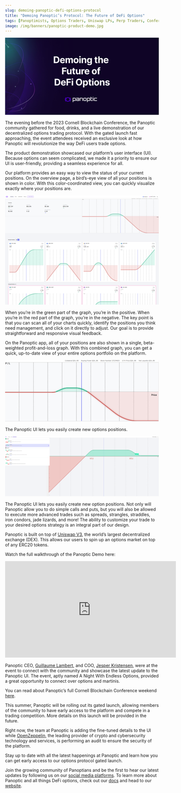 ```yaml
---
slug: demoing-panoptic-defi-options-protocol
title: "Demoing Panoptic’s Protocol: The Future of DeFi Options"
tags: [Panoptimists, Options Traders, Uniswap LPs, Perp Traders, Conference, UI/UX, Event]
image: /img/banners/panoptic-product-demo.jpg
---
```

![panoptic-product-demo](./panoptic-product-demo.jpg)

The evening before the 2023 Cornell Blockchain Conference, the Panoptic community gathered for food, drinks, and a live demonstration of our decentralized options trading protocol. With the gated launch fast approaching, the event attendees received an exclusive look at how Panoptic will revolutionize the way DeFi users trade options.

<!--truncate-->

The product demonstration showcased our platform’s user interface (UI). Because options can seem complicated, we made it a priority to ensure our UI is user-friendly, providing a seamless experience for all.

Our platform provides an easy way to view the status of your current positions. On the overview page, a bird’s-eye view of all your positions is shown in color. With this color-coordinated view, you can quickly visualize exactly where your positions are.

![1_panoptic-UI](./1_panoptic-UI.png)

When you’re in the green part of the graph, you’re in the positive. When you’re in the red part of the graph, you’re in the negative.
The key point is that you can scan all of your charts quickly, identify the positions you think need management, and click on it directly to adjust. Our goal is to provide straightforward and responsive visual feedback.

On the Panoptic app, all of your positions are also shown in a single, beta-weighted profit-and-loss graph. With this combined graph, you can get a quick, up-to-date view of your entire options portfolio on the platform.

![2_panoptic-UI_PNL](./2_panoptic-UI_PNL.png)

The Panoptic UI lets you easily create new options positions.

![3_panoptic UI_new-position](./3_panoptic-UI_new-position.png)

The Panoptic UI lets you easily create new option positions. Not only will Panoptic allow you to do simple calls and puts, but you will also be allowed to execute more advanced trades such as spreads, strangles, straddles, iron condors, jade lizards, and more! The ability to customize your trade to your desired options strategy is an integral part of our design.

Panoptic is built on top of [Uniswap V3](https://blog.uniswap.org/uniswap-v3), the world’s largest decentralized exchange (DEX). This allows our users to spin up an options market on top of any ERC20 tokens.

Watch the full walkthrough of the Panoptic Demo here:

<iframe width="560" height="315" src="https://www.youtube.com/embed/deqbeqjyKgg" title="YouTube video player" frameborder="0" allow="accelerometer; autoplay; clipboard-write; encrypted-media; gyroscope; picture-in-picture; web-share" allowfullscreen></iframe>

Panoptic CEO, [Guillaume Lambert](https://twitter.com/guil_lambert), and COO, [Jesper Kristensen](https://twitter.com/cryptojesperk), were at the event to connect with the community and showcase the latest update to the Panoptic UI. The event, aptly named A Night With Endless Options, provided a great opportunity to connect over options and martinis.

You can read about Panoptic’s full Cornell Blockchain Conference weekend [here](https://blog.panoptic.xyz/panoptic-at-cornell-blockchain-conference-2023-49f47c04aa44).

This summer, Panoptic will be rolling out its gated launch, allowing members of the community to have early access to the platform and compete in a trading competition. More details on this launch will be provided in the future.

Right now, the team at Panoptic is adding the fine-tuned details to the UI while [OpenZeppelin](https://panoptic.xyz/blog/openzeppelin-audits-panoptic-defi-options-protocol), the leading provider of crypto and cybersecurity technology and services, is performing an audit to ensure the security of the platform.

Stay up to date with all the latest happenings at Panoptic and learn how you can get early access to our options protocol gated launch.

Join the growing community of Panoptians and be the first to hear our latest updates by following us on our [social media platforms](https://links.panoptic.xyz/all). To learn more about Panoptic and all things DeFi options, check out our [docs](https://panoptic.xyz/docs/intro) and head to our [website](https://panoptic.xyz/).